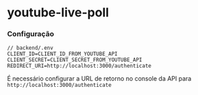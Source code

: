 # youtube-live-poll

### Configuração

```
// backend/.env
CLIENT_ID=CLIENT_ID_FROM_YOUTUBE_API
CLIENT_SECRET=CLIENT_SECRET_FROM_YOUTUBE_API
REDIRECT_URI=http://localhost:3000/authenticate
```

É necessário configurar a URL de retorno no console da API para ```http://localhost:3000/authenticate```
